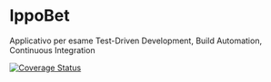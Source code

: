 # IppoBet

Applicativo per esame Test-Driven Development, Build Automation, Continuous Integration

[![Coverage Status](https://coveralls.io/repos/github/Diamantea/apt-esame/badge.svg?branch=main)](https://coveralls.io/github/Diamantea/apt-esame?branch=main)
